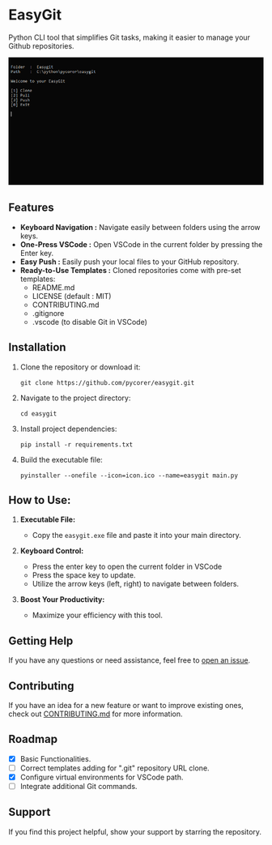 # EasyGit

Python CLI tool that simplifies Git tasks, making it easier to manage your Github repositories.

![](example.png)

## Features

- **Keyboard Navigation :** Navigate easily between folders using the arrow keys.
- **One-Press VSCode :** Open VSCode in the current folder by pressing the Enter key.
- **Easy Push :** Easily push your local files to your GitHub repository.
- **Ready-to-Use Templates :** Cloned repositories come with pre-set templates:
  - README.md
  - LICENSE (default : MIT)
  - CONTRIBUTING.md
  - .gitignore
  - .vscode (to disable Git in VSCode)

## Installation

1. Clone the repository or download it:

   ```shell
   git clone https://github.com/pycorer/easygit.git
   ```

2. Navigate to the project directory:

   ```shell
   cd easygit
   ```

3. Install project dependencies:

   ```shell
   pip install -r requirements.txt
   ```

4. Build the executable file:

   ```shell
   pyinstaller --onefile --icon=icon.ico --name=easygit main.py
   ```

## How to Use:

1. **Executable File:**
   - Copy the `easygit.exe` file and paste it into your main directory.

2. **Keyboard Control:**
   - Press the enter key to open the current folder in VSCode
   - Press the space key to update.
   - Utilize the arrow keys (left, right) to navigate between folders.

3. **Boost Your Productivity:**
   - Maximize your efficiency with this tool.

## Getting Help

If you have any questions or need assistance, feel free to [open an issue](https://github.com/pycorer/easygit/issues).

## Contributing

If you have an idea for a new feature or want to improve existing ones, check out [CONTRIBUTING.md](CONTRIBUTING.md) for more information.

## Roadmap
- [x] Basic Functionalities.
- [ ] Correct templates adding for ".git" repository URL clone.
- [x] Configure virtual environments for VSCode path.
- [ ] Integrate additional Git commands.

## Support

If you find this project helpful, show your support by starring the repository.